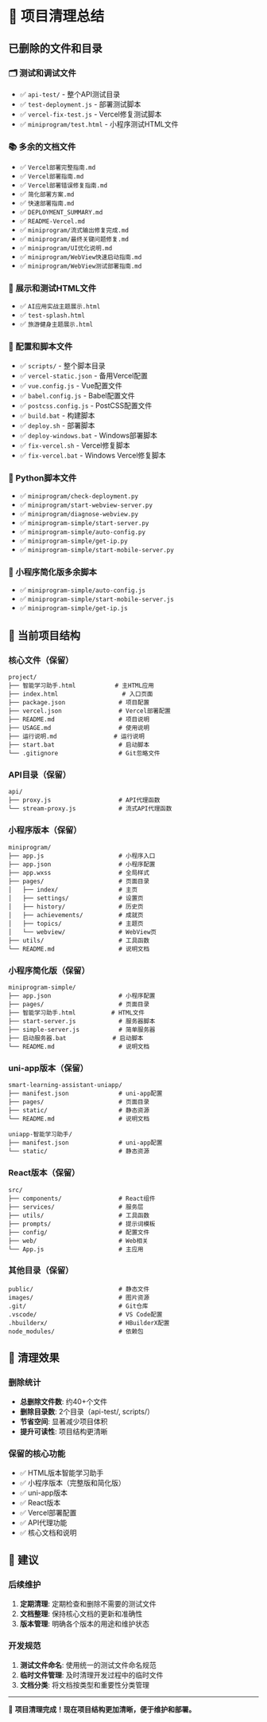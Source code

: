 # 🧹 项目清理总结

## 已删除的文件和目录

### 🗂️ 测试和调试文件
- ✅ `api-test/` - 整个API测试目录
- ✅ `test-deployment.js` - 部署测试脚本
- ✅ `vercel-fix-test.js` - Vercel修复测试脚本
- ✅ `miniprogram/test.html` - 小程序测试HTML文件

### 📚 多余的文档文件
- ✅ `Vercel部署完整指南.md`
- ✅ `Vercel部署指南.md`
- ✅ `Vercel部署错误修复指南.md`
- ✅ `简化部署方案.md`
- ✅ `快速部署指南.md`
- ✅ `DEPLOYMENT_SUMMARY.md`
- ✅ `README-Vercel.md`
- ✅ `miniprogram/流式输出修复完成.md`
- ✅ `miniprogram/最终关键问题修复.md`
- ✅ `miniprogram/UI优化说明.md`
- ✅ `miniprogram/WebView快速启动指南.md`
- ✅ `miniprogram/WebView测试部署指南.md`

### 🎨 展示和测试HTML文件
- ✅ `AI应用实战主题展示.html`
- ✅ `test-splash.html`
- ✅ `旅游健身主题展示.html`

### 🔧 配置和脚本文件
- ✅ `scripts/` - 整个脚本目录
- ✅ `vercel-static.json` - 备用Vercel配置
- ✅ `vue.config.js` - Vue配置文件
- ✅ `babel.config.js` - Babel配置文件
- ✅ `postcss.config.js` - PostCSS配置文件
- ✅ `build.bat` - 构建脚本
- ✅ `deploy.sh` - 部署脚本
- ✅ `deploy-windows.bat` - Windows部署脚本
- ✅ `fix-vercel.sh` - Vercel修复脚本
- ✅ `fix-vercel.bat` - Windows Vercel修复脚本

### 🐍 Python脚本文件
- ✅ `miniprogram/check-deployment.py`
- ✅ `miniprogram/start-webview-server.py`
- ✅ `miniprogram/diagnose-webview.py`
- ✅ `miniprogram-simple/start-server.py`
- ✅ `miniprogram-simple/auto-config.py`
- ✅ `miniprogram-simple/get-ip.py`
- ✅ `miniprogram-simple/start-mobile-server.py`

### 📱 小程序简化版多余脚本
- ✅ `miniprogram-simple/auto-config.js`
- ✅ `miniprogram-simple/start-mobile-server.js`
- ✅ `miniprogram-simple/get-ip.js`

## 📁 当前项目结构

### 核心文件（保留）
```
project/
├── 智能学习助手.html           # 主HTML应用
├── index.html                  # 入口页面
├── package.json               # 项目配置
├── vercel.json                # Vercel部署配置
├── README.md                  # 项目说明
├── USAGE.md                   # 使用说明
├── 运行说明.md                # 运行说明
├── start.bat                  # 启动脚本
└── .gitignore                 # Git忽略文件
```

### API目录（保留）
```
api/
├── proxy.js                   # API代理函数
└── stream-proxy.js            # 流式API代理函数
```

### 小程序版本（保留）
```
miniprogram/
├── app.js                     # 小程序入口
├── app.json                   # 小程序配置
├── app.wxss                   # 全局样式
├── pages/                     # 页面目录
│   ├── index/                 # 主页
│   ├── settings/              # 设置页
│   ├── history/               # 历史页
│   ├── achievements/          # 成就页
│   ├── topics/                # 主题页
│   └── webview/               # WebView页
├── utils/                     # 工具函数
└── README.md                  # 说明文档
```

### 小程序简化版（保留）
```
miniprogram-simple/
├── app.json                   # 小程序配置
├── pages/                     # 页面目录
├── 智能学习助手.html          # HTML文件
├── start-server.js            # 服务器脚本
├── simple-server.js           # 简单服务器
├── 启动服务器.bat             # 启动脚本
└── README.md                  # 说明文档
```

### uni-app版本（保留）
```
smart-learning-assistant-uniapp/
├── manifest.json              # uni-app配置
├── pages/                     # 页面目录
├── static/                    # 静态资源
└── README.md                  # 说明文档

uniapp-智能学习助手/
├── manifest.json              # uni-app配置
└── static/                    # 静态资源
```

### React版本（保留）
```
src/
├── components/                # React组件
├── services/                  # 服务层
├── utils/                     # 工具函数
├── prompts/                   # 提示词模板
├── config/                    # 配置文件
├── web/                       # Web相关
└── App.js                     # 主应用
```

### 其他目录（保留）
```
public/                        # 静态文件
images/                        # 图片资源
.git/                          # Git仓库
.vscode/                       # VS Code配置
.hbuilderx/                    # HBuilderX配置
node_modules/                  # 依赖包
```

## 🎯 清理效果

### 删除统计
- **总删除文件数**: 约40+个文件
- **删除目录数**: 2个目录（api-test/, scripts/）
- **节省空间**: 显著减少项目体积
- **提升可读性**: 项目结构更清晰

### 保留的核心功能
- ✅ HTML版本智能学习助手
- ✅ 小程序版本（完整版和简化版）
- ✅ uni-app版本
- ✅ React版本
- ✅ Vercel部署配置
- ✅ API代理功能
- ✅ 核心文档和说明

## 📝 建议

### 后续维护
1. **定期清理**: 定期检查和删除不需要的测试文件
2. **文档整理**: 保持核心文档的更新和准确性
3. **版本管理**: 明确各个版本的用途和维护状态

### 开发规范
1. **测试文件命名**: 使用统一的测试文件命名规范
2. **临时文件管理**: 及时清理开发过程中的临时文件
3. **文档分类**: 将文档按类型和重要性分类管理

---

🎉 **项目清理完成！现在项目结构更加清晰，便于维护和部署。**